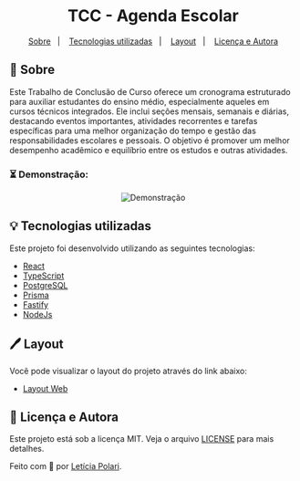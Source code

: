 <h1 align="center">
 TCC - Agenda Escolar
</h1>

<p align="center">
  <a href="#sobre">Sobre</a>&nbsp;&nbsp;&nbsp;|&nbsp;&nbsp;&nbsp;
  <a href="#tecnologias-utilizadas">Tecnologias utilizadas</a>&nbsp;&nbsp;&nbsp;|&nbsp;&nbsp;&nbsp;
 <!-- <a href="#como-executar">Como executar</a>&nbsp;&nbsp;&nbsp;|&nbsp;&nbsp;&nbsp; !-->
  <a href="#layoutr">Layout</a>&nbsp;&nbsp;&nbsp;|&nbsp;&nbsp;&nbsp;
  <a href="#licença-e-autora">Licença e Autora</a>
</p>

## 🦥 Sobre

Este Trabalho de Conclusão de Curso oferece um cronograma estruturado para auxiliar estudantes do ensino médio, especialmente aqueles em cursos técnicos integrados. Ele inclui seções mensais, semanais e diárias, destacando eventos importantes, atividades recorrentes e tarefas específicas para uma melhor organização do tempo e gestão das responsabilidades escolares e pessoais. O objetivo é promover um melhor desempenho acadêmico e equilíbrio entre os estudos e outras atividades.

### ⏳ Demonstração:

<p align="center">
  <img 
       src="" 
       alt="Demonstração">
</p>

## 💡 Tecnologias utilizadas

Este projeto foi desenvolvido utilizando as seguintes tecnologias:

- [React](https://reactjs.org)
- [TypeScript](https://www.typescriptlang.org/)
- [PostgreSQL](https://www.postgresql.org/)
- [Prisma](https://www.prisma.io/)
- [Fastify](https://fastify.dev/)
- [NodeJs](https://nodejs.org/en)

## 🖊️ Layout

Você pode visualizar o layout do projeto através do link abaixo:

- [Layout Web](https://www.figma.com/file/4v9z2jV6r7bSlQMVfLnZUQ/TCC---Agenda-Escolar?type=design&node-id=0-1&mode=design&t=zc1wQWQ9LEev9GfE-0) 

## 📝 Licença e Autora

Este projeto está sob a licença MIT. Veja o arquivo [LICENSE](https://github.com/Polaris851/TCC_AGENDA_ESCOLAR/blob/main/LICENSE) para mais detalhes.

Feito com :purple_heart: por [Letícia Polari](https://github.com/Polaris851).

